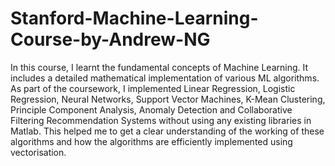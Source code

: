 # Stanford-Machine-Learning-Course-by-Andrew-NG
In this course, I learnt the fundamental concepts of Machine Learning. It includes a detailed mathematical implementation of various ML algorithms. As part of the coursework, I implemented Linear Regression, Logistic Regression, Neural Networks, Support Vector Machines, K-Mean Clustering, Principle Component Analysis, Anomaly Detection and Collaborative Filtering Recommendation Systems without using any existing libraries in Matlab. This helped me to get a clear understanding of the working of these algorithms and how the algorithms are efficiently implemented using vectorisation.
